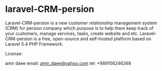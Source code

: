 # laravel-CRM-persion
Laravel-CRM-persion is a new customer relationship management system (CRM) for persion company which purpose is to help them keep track of your customers, manage services, tasks, create website and etc. Laravel-CRM-persion is a free, open-source and self-hosted platform based on Laravel 5.4 PHP Framework. 


License:



amir daee
email: amir_daee@yahoo.com
tel: +989156246268
